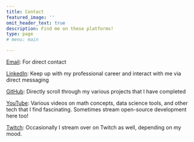 ```yaml
---
title: Contact
featured_image: ''
omit_header_text: true
description: Find me on these platforms!
type: page
# menu: main

---
```



[Email](mailto:tbushnell11@gmail.com): For direct contact

[LinkedIn](https://www.linkedin.com/in/trevor-bushnell): Keep up with my professional career and interact with me via direct messaging

[GitHub](https://www.github.com/TrevorBushnell): Directly scroll through my various projects that I have completed

[YouTube](https://www.youtube.com/@TrevorBushnell): Various videos on math concepts, data science tools, and other tech that I find fascinating. Sometimes stream open-source development here too!

[Twitch](https://twitch.tv/trevorbushnell): Occasionally I stream over on Twitch as well, depending on my mood.

